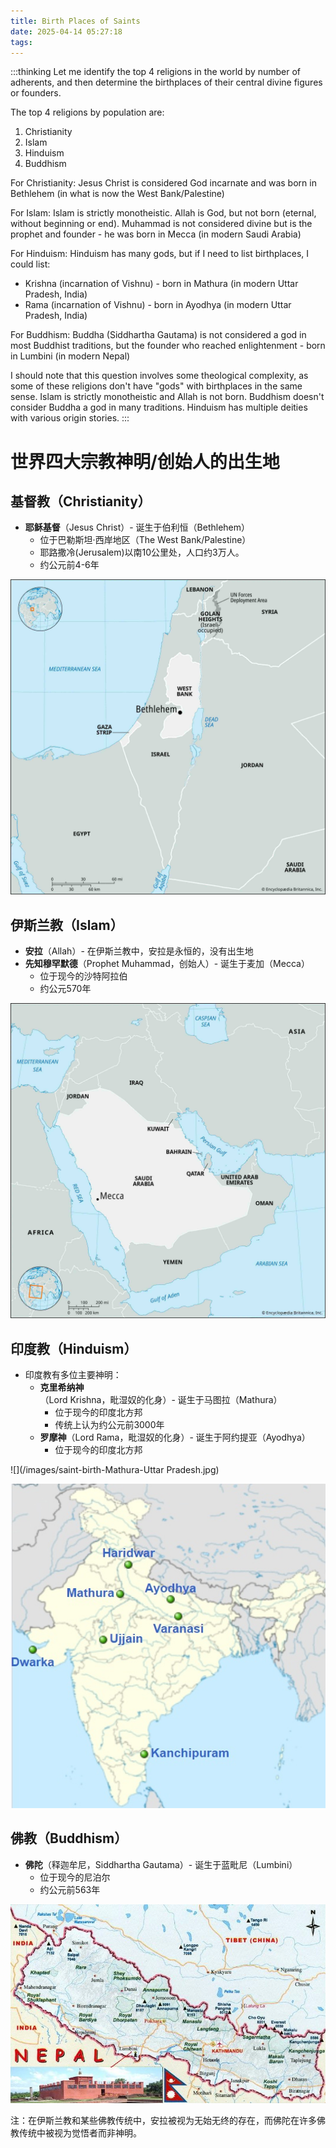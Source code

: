 ```yaml
---
title: Birth Places of Saints
date: 2025-04-14 05:27:18
tags:
---
```


:::thinking
Let me identify the top 4 religions in the world by number of adherents, and then determine the birthplaces of their central divine figures or founders.

The top 4 religions by population are:
1. Christianity
2. Islam
3. Hinduism 
4. Buddhism

For Christianity:
Jesus Christ is considered God incarnate and was born in Bethlehem (in what is now the West Bank/Palestine)

For Islam:
Islam is strictly monotheistic. Allah is God, but not born (eternal, without beginning or end). 
Muhammad is not considered divine but is the prophet and founder - he was born in Mecca (in modern Saudi Arabia)

For Hinduism:
Hinduism has many gods, but if I need to list birthplaces, I could list:
- Krishna (incarnation of Vishnu) - born in Mathura (in modern Uttar Pradesh, India)
- Rama (incarnation of Vishnu) - born in Ayodhya (in modern Uttar Pradesh, India)

For Buddhism:
Buddha (Siddhartha Gautama) is not considered a god in most Buddhist traditions, but the founder who reached enlightenment - born in Lumbini (in modern Nepal)

I should note that this question involves some theological complexity, as some of these religions don't have "gods" with birthplaces in the same sense. Islam is strictly monotheistic and Allah is not born. Buddhism doesn't consider Buddha a god in many traditions. Hinduism has multiple deities with various origin stories.
:::

# 世界四大宗教神明/创始人的出生地

## 基督教（Christianity）
- **耶稣基督**（Jesus Christ）- 诞生于伯利恒（Bethlehem）
  - 位于巴勒斯坦·西岸地区（The West Bank/Palestine）
  - 耶路撒冷(Jerusalem)以南10公里处，人口约3万人。
  - 约公元前4-6年

![](/images/saint-birth-Bethlehem.jpg)


## 伊斯兰教（Islam）
- **安拉**（Allah）- 在伊斯兰教中，安拉是永恒的，没有出生地
- **先知穆罕默德**（Prophet Muhammad，创始人）- 诞生于麦加（Mecca）
  - 位于现今的沙特阿拉伯
  - 约公元570年

![](/images/saint-birth-Mecca-city.jpg)

## 印度教（Hinduism）
- 印度教有多位主要神明：
  - **克里希纳神**（Lord Krishna，毗湿奴的化身）- 诞生于马图拉（Mathura）
    - 位于现今的印度北方邦
    - 传统上认为约公元前3000年
  - **罗摩神**（Lord Rama，毗湿奴的化身）- 诞生于阿约提亚（Ayodhya）
    - 位于现今的印度北方邦

![](/images/saint-birth-Mathura-Uttar Pradesh.jpg)

![](/images/saint-birth-Mathura-and-Ayodhya.jpg)

## 佛教（Buddhism）
- **佛陀**（释迦牟尼，Siddhartha Gautama）- 诞生于蓝毗尼（Lumbini）
  - 位于现今的尼泊尔
  - 约公元前563年

![](/images/saint-birth-Location_of_Lumbini.jpeg)

注：在伊斯兰教和某些佛教传统中，安拉被视为无始无终的存在，而佛陀在许多佛教传统中被视为觉悟者而非神明。
